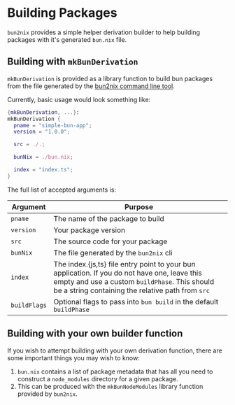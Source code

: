 # Building Packages

`bun2nix` provides a simple helper derivation builder to help building packages with it's generated `bun.nix` file.

## Building with `mkBunDerivation`

`mkBunDerivation` is provided as a library function to build bun packages from the file generated by the [bun2nix command line tool](./using-the-command-line-tool.md).

Currently, basic usage would look something like:

```nix
{mkBunDerivation, ...}:
mkBunDerivation {
  pname = "simple-bun-app";
  version = "1.0.0";

  src = ./.;

  bunNix = ./bun.nix;

  index = "index.ts";
}
```

The full list of accepted arguments is:

| Argument     | Purpose                                                                                                                                                                                             |
| ------------ | --------------------------------------------------------------------------------------------------------------------------------------------------------------------------------------------------- |
| `pname`      | The name of the package to build                                                                                                                                                                    |
| `version`    | Your package version                                                                                                                                                                                |
| `src`        | The source code for your package                                                                                                                                                                    |
| `bunNix`     | The file generated by the `bun2nix` cli                                                                                                                                                             |
| `index`      | The index.{js,ts} file entry point to your bun application. If you do not have one, leave this empty and use a custom `buildPhase`. This should be a string containing the relative path from `src` |
| `buildFlags` | Optional flags to pass into `bun build` in the default `buildPhase`                                                                                                                                 |

## Building with your own builder function

If you wish to attempt building with your own derivation function, there are some important things you may wish to know:

1. `bun.nix` contains a list of package metadata that has all you need to construct a `node_modules` directory for a given package.
2. This can be produced with the `mkBunNodeModules` library function provided by `bun2nix`.
